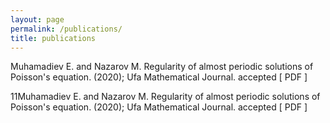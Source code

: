 ```yaml
---
layout: page
permalink: /publications/
title: publications
---
```


<div class="publications">
	Muhamadiev E. and Nazarov M. Regularity of almost periodic solutions of Poisson's equation.
(2020); Ufa Mathematical Journal. accepted [  PDF ] 

</div>

11Muhamadiev E. and Nazarov M. Regularity of almost periodic solutions of Poisson's equation.
(2020); Ufa Mathematical Journal. accepted [  PDF ] 
